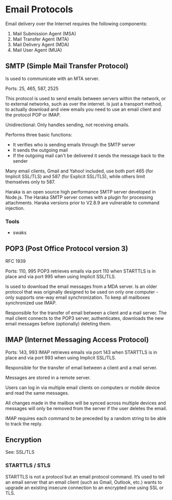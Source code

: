 # Email Protocols

Email delivery over the Internet requires the following components:

1. Mail Submission Agent (MSA)
2. Mail Transfer Agent (MTA)
3. Mail Delivery Agent (MDA)
4. Mail User Agent (MUA)











## SMTP (Simple Mail Transfer Protocol)

Is used to communicate with an MTA server.

Ports: 25, 465, 587, 2525

This protocol is used to send emails between servers within the network, or to external networks, such as over the internet. Is just a transport method, to actually download and view emails you need to use an email client and the protocol POP or IMAP.

Unidirectional: Only handles sending, not receiving emails.


Performs three basic functions:

- It verifies who is sending emails through the SMTP server
- It sends the outgoing mail
- If the outgoing mail can't be delivered it sends the message back to the sender


Many email clients, Gmail and Yahoo! included, use both port 465 (for Implicit SSL/TLS) and 587 (for Explicit SSL/TLS), while others limit themselves only to 587.

Haraka is an open source high performance SMTP server developed in Node.js. The Haraka SMTP server comes with a plugin for processing attachments. Haraka versions prior to V2.8.9 are vulnerable to command injection.



### Tools

- swaks












## POP3 (Post Office Protocol version 3)
RFC 1939

Ports: 110, 995
POP3 retrieves emails via port 110 when STARTTLS is in place and via port 995 when using Implicit SSL/TLS.

Is used to download the email messages from a MDA server. Is an older protocol that was originally designed to be used on only one computer - only supports one-way email synchronization. To keep all mailboxes synchronized use IMAP.

Responsible for the transfer of email between a client and a mail server.
The mail client connects to the POP3 server, authenticates, downloads the new email messages before (optionally) deleting them.



















## IMAP (Internet Messaging Access Protocol)
Ports: 143, 993
IMAP retrieves emails via port 143 when STARTTLS is in place and via port 993 when using Implicit SSL/TLS.

Responsible for the transfer of email between a client and a mail server.

Messages are stored in a remote server.

Users can log in via multiple email clients on computers or mobile device and read the same messages.

All changes made in the mailbox will be synced across multiple devices and messages will only be removed from the server if the user deletes the email.

IMAP requires each command to be preceded by a random string to be able to track the reply.













## Encryption
See: SSL/TLS

### STARTTLS / STLS
STARTTLS is not a protocol but an email protocol command. It’s used to tell an email server that an email client (such as Gmail, Outlook, etc.) wants to upgrade an existing insecure connection to an encrypted one using SSL or TLS.